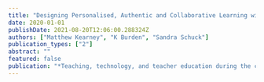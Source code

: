 ```yaml
---
title: "Designing Personalised, Authentic and Collaborative Learning with Mobile Devices: Confronting the Challenges of Remote Teaching during a Pandemic."
date: 2020-01-01
publishDate: 2021-08-20T12:06:00.288324Z
authors: ["Matthew Kearney", "K Burden", "Sandra Schuck"]
publication_types: ["2"]
abstract: ""
featured: false
publication: "*Teaching, technology, and teacher education during the covid-19 pandemic łdots*"
---
```


